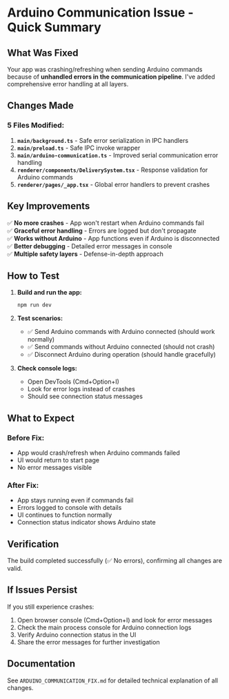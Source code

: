 # Arduino Communication Issue - Quick Summary

## What Was Fixed

Your app was crashing/refreshing when sending Arduino commands because of **unhandled errors in the communication pipeline**. I've added comprehensive error handling at all layers.

## Changes Made

### 5 Files Modified:

1. **`main/background.ts`** - Safe error serialization in IPC handlers
2. **`main/preload.ts`** - Safe IPC invoke wrapper
3. **`main/arduino-communication.ts`** - Improved serial communication error handling
4. **`renderer/components/DeliverySystem.tsx`** - Response validation for Arduino commands
5. **`renderer/pages/_app.tsx`** - Global error handlers to prevent crashes

## Key Improvements

✅ **No more crashes** - App won't restart when Arduino commands fail  
✅ **Graceful error handling** - Errors are logged but don't propagate  
✅ **Works without Arduino** - App functions even if Arduino is disconnected  
✅ **Better debugging** - Detailed error messages in console  
✅ **Multiple safety layers** - Defense-in-depth approach

## How to Test

1. **Build and run the app:**

   ```bash
   npm run dev
   ```

2. **Test scenarios:**

   - ✅ Send Arduino commands with Arduino connected (should work normally)
   - ✅ Send commands without Arduino connected (should not crash)
   - ✅ Disconnect Arduino during operation (should handle gracefully)

3. **Check console logs:**
   - Open DevTools (Cmd+Option+I)
   - Look for error logs instead of crashes
   - Should see connection status messages

## What to Expect

### Before Fix:

- App would crash/refresh when Arduino commands failed
- UI would return to start page
- No error messages visible

### After Fix:

- App stays running even if commands fail
- Errors logged to console with details
- UI continues to function normally
- Connection status indicator shows Arduino state

## Verification

The build completed successfully (✅ No errors), confirming all changes are valid.

## If Issues Persist

If you still experience crashes:

1. Open browser console (Cmd+Option+I) and look for error messages
2. Check the main process console for Arduino connection logs
3. Verify Arduino connection status in the UI
4. Share the error messages for further investigation

## Documentation

See `ARDUINO_COMMUNICATION_FIX.md` for detailed technical explanation of all changes.

